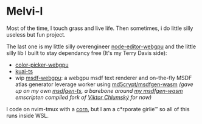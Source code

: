 # Melvi-l

Most of the time, I touch grass and live life. Then sometimes, i do little silly useless but fun project.

The last one is my little silly overengineer [node-editor-webgpu](https://github.com/melvi-l/node-editor-webgpu) and the little silly lib I built to stay dependancy free (It's my Terry Davis side):
* [color-picker-webgpu](https://github.com/melvi-l/color-picker-webgpu)
* [kuai-ts](https://github.com/melvi-l/kuai-ts)
* wip [msdf-webgpu](https://github.com/melvi-l/msdf-webgpu): a webgpu msdf text renderer and on-the-fly MSDF atlas generator leverage worker using [md5crypt/msdfgen-wasm](https://github.com/md5crypt/msdfgen-wasm)
*(gave up on my own [msdfgen-ts](https://github.com/melvi-l/msdfgen-ts), a barebone around [my msdfgen-wasm](https://github.com/melvi-l/msdfgen-wasm) emscripten compiled fork of [Viktor Chlumský](https://github.com/Chlumsky) for now)*

I code on nvim-tmux with a [corn](https://github.com/foostan/crkbd), but I am a c*rporate girlie™ so all of this runs inside WSL.
